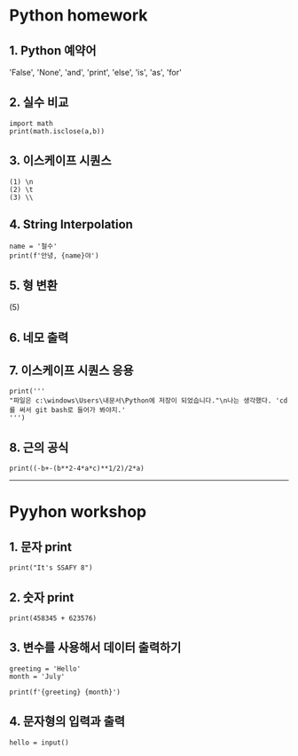 # Python homework

## 1. Python 예약어

'False', 'None', 'and', 'print', 'else', 'is', 'as', 'for'

## 2. 실수 비교
```
import math
print(math.isclose(a,b))

```

## 3. 이스케이프 시퀀스
```
(1) \n
(2) \t
(3) \\
```

## 4. String Interpolation
```
name = '철수'
print(f'안녕, {name}야')
```

## 5. 형 변환
(5)

## 6. 네모 출력


## 7. 이스케이프 시퀀스 응용
```
print('''
"파일은 c:\windows\Users\내문서\Python에 저장이 되었습니다."\n나는 생각했다. 'cd를 써서 git bash로 들어가 봐야지.'
''')

```

## 8. 근의 공식
```
print((-b+-(b**2-4*a*c)**1/2)/2*a)
```

---

# Pyyhon workshop

## 1. 문자 print
```
print("It's SSAFY 8")
```

## 2. 숫자 print
```
print(458345 + 623576)
```

## 3. 변수를 사용해서 데이터 출력하기
```
greeting = 'Hello'
month = 'July'

print(f'{greeting} {month}')
```

## 4. 문자형의 입력과 출력
```
hello = input()
```